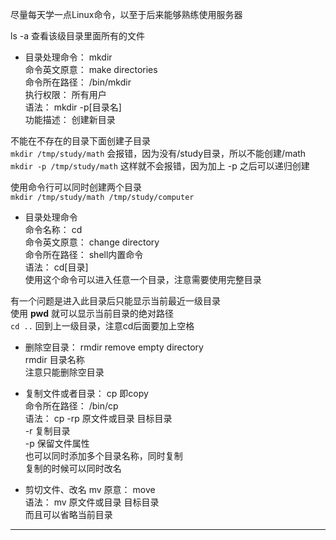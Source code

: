 尽量每天学一点Linux命令，以至于后来能够熟练使用服务器

ls -a  查看该级目录里面所有的文件   

+ 目录处理命令： mkdir  
命令英文原意： make directories  
命令所在路径： /bin/mkdir  
执行权限： 所有用户  
语法： mkdir -p[目录名]  
功能描述： 创建新目录  

不能在不存在的目录下面创建子目录  
` mkdir /tmp/study/math `   会报错，因为没有/study目录，所以不能创建/math  
` mkdir -p /tmp/study/math `  这样就不会报错，因为加上 -p 之后可以递归创建  

使用命令行可以同时创建两个目录  
` mkdir /tmp/study/math /tmp/study/computer `   
+ 目录处理命令  
命令名称： cd    
命令英文原意： change directory    
命令所在路径： shell内置命令    
语法： cd\[目录\]    
使用这个命令可以进入任意一个目录，注意需要使用完整目录    

有一个问题是进入此目录后只能显示当前最近一级目录    
使用 **pwd** 就可以显示当前目录的绝对路径    
` cd .. ` 回到上一级目录，注意cd后面要加上空格    

+ 删除空目录：  rmdir
remove empty directory  
rmdir 目录名称  
注意只能删除空目录  

+ 复制文件或者目录：  cp
即copy  
命令所在路径： /bin/cp  
语法：  cp -rp 原文件或目录  目标目录  
          -r  复制目录  
          -p  保留文件属性  
也可以同时添加多个目录名称，同时复制  
复制的时候可以同时改名  

+ 剪切文件、改名  mv
原意： move  
语法： mv 原文件或目录  目标目录  
而且可以省略当前目录

----------------------------------------------------
